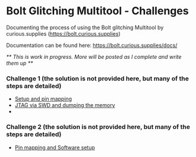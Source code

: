 # Bolt Glitching Multitool - Challenges

Documenting the process of using the Bolt glitching Multitool by curious.supplies (https://bolt.curious.supplies)

Documentation can be found here: https://bolt.curious.supplies/docs/

_** This is work in progress. More will be posted as I complete and write them up **_

### Challenge 1 (the solution is not provided here, but many of the steps are detailed)
- [Setup and pin mapping](CH1/01-pin_setup.md)
- [JTAG via SWD and dumping the memory](CH1/02-jtag-memory.md)
- 
### Challenge 2 (the solution is not provided here, but many of the steps are detailed)
- [Pin mapping and Software setup](CH2/01-pin_software_setup.md)

